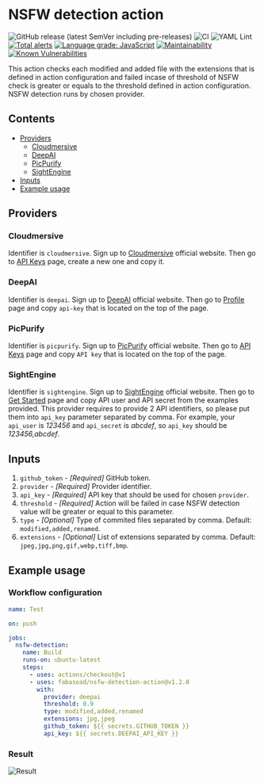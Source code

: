 # NSFW detection action
![GitHub release (latest SemVer including pre-releases)](https://img.shields.io/github/v/release/fabasoad/nsfw-detection-action?include_prereleases) ![CI](https://github.com/fabasoad/nsfw-detection-action/workflows/CI/badge.svg)  ![YAML Lint](https://github.com/fabasoad/nsfw-detection-action/workflows/YAML%20Lint/badge.svg) [![Total alerts](https://img.shields.io/lgtm/alerts/g/fabasoad/nsfw-detection-action.svg?logo=lgtm&logoWidth=18)](https://lgtm.com/projects/g/fabasoad/nsfw-detection-action/alerts/) [![Language grade: JavaScript](https://img.shields.io/lgtm/grade/javascript/g/fabasoad/nsfw-detection-action.svg?logo=lgtm&logoWidth=18)](https://lgtm.com/projects/g/fabasoad/nsfw-detection-action/context:javascript) [![Maintainability](https://api.codeclimate.com/v1/badges/4b83792aebf367a33f6c/maintainability)](https://codeclimate.com/github/fabasoad/nsfw-detection-action/maintainability) [![Known Vulnerabilities](https://snyk.io/test/github/fabasoad/nsfw-detection-action/badge.svg?targetFile=package.json)](https://snyk.io/test/github/fabasoad/nsfw-detection-action?targetFile=package.json)

This action checks each modified and added file with the extensions that is defined in action configuration and failed incase of threshold of NSFW check is greater or equals to the threshold defined in action configuration. NSFW detection runs by chosen provider.

## Contents
- [Providers](#providers)
  - [Cloudmersive](#cloudmersive)
  - [DeepAI](#deepai)
  - [PicPurify](#picpurify)
  - [SightEngine](#sightengine)
- [Inputs](#inputs)
- [Example usage](#example-usage)

## Providers

### Cloudmersive
Identifier is `cloudmersive`. Sign up to [Cloudmersive](https://cloudmersive.com/) official website. Then go to [API Keys](https://account.cloudmersive.com/keys) page, create a new one and copy it.

### DeepAI
Identifier is `deepai`. Sign up to [DeepAI](https://deepai.org/) official website. Then go to [Profile](https://deepai.org/dashboard/profile) page and copy `api-key` that is located on the top of the page.

### PicPurify
Identifier is `picpurify`. Sign up to [PicPurify](https://www.picpurify.com/) official website. Then go to [API Keys](https://www.picpurify.com/apikey.html) page and copy `API key` that is located on the top of the page.

### SightEngine
Identifier is `sightengine`. Sign up to [SightEngine](https://sightengine.com/) official website. Then go to [Get Started](https://dashboard.sightengine.com/getstarted) page and copy API user and API secret from the examples provided. This provider requires to provide 2 API identifiers, so please put them into `api_key` parameter separated by comma. For example, your `api_user` is _123456_ and `api_secret` is _abcdef_, so `api_key` should be _123456,abcdef_.

## Inputs
1. `github_token` - _[Required]_ GitHub token. 
2. `provider` - _[Required]_ Provider identifier.
3. `api_key` - _[Required]_ API key that should be used for chosen `provider`.
4. `threshold` - _[Required]_ Action will be failed in case NSFW detection value will be greater or equal to this parameter.
5. `type` - _[Optional]_ Type of commited files separated by comma. Default: `modified,added,renamed`.
6. `extensions` - _[Optional]_ List of extensions separated by comma. Default: `jpeg,jpg,png,gif,webp,tiff,bmp`.

## Example usage

### Workflow configuration

```yaml
name: Test

on: push

jobs:
  nsfw-detection:
    name: Build
    runs-on: ubuntu-latest
    steps:
      - uses: actions/checkout@v1
      - uses: fabasoad/nsfw-detection-action@v1.2.0
        with:
          provider: deepai
          threshold: 0.9
          type: modified,added,renamed
          extensions: jpg,jpeg
          github_token: ${{ secrets.GITHUB_TOKEN }}
          api_key: ${{ secrets.DEEPAI_API_KEY }}
```

### Result
![Result](https://raw.githubusercontent.com/fabasoad/nsfw-detection-action/master/screenshot.png)
